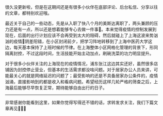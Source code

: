 很久没更新啦，但是在这期间还是有很多小伙伴在底部评论、后台私信、分享以往的文章，都特别欢迎哦。

最近关于自己的一些动态，先是从入职了快八个月的美斯达离职了，两头兼顾的压力还是有一点，所以还是想着能够专心去做一件事📖。本来觉得疫情的控制发展到现在，后面的出行计划应该不会再受到太大的阻碍，然后就碰上了上海这波来势汹汹的疫情🫠阴差阳错，在小区封闭前夕，把学习阵地转移到了上海中医药大学这边，每天基本保持了上班时候的节律。在上海整体小区网格化管理的背景下，形同隔离封控，不过这段时间，生活技能开始主动加点，刷碗洗菜的功力明显提升。

对于很多小伙伴关注的上海现在的疫情情况，浦东张江这边其实还好，虽然很多店铺因为封控停止营业，但基本的生活需求都没啥问题。对于居家办公人员来讲，可能最关心的就是网络延迟的问题了；最受影响的还是不具备居家办公条件的，疫情汹涌，直接影响到的都是收入和看病问题。希望经历这样几轮严格的筛查之后，上海最后能够尽早恢复正常，期待能够自由出行的日子。

------

非常感谢你能看到这里，如果你觉得写得还不错的话，求转发求关注，我们下篇文章再见👨🏻‍💻

